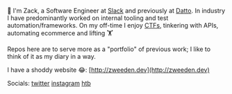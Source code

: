 👋 I'm Zack, a Software Engineer at [Slack](https://slack.com/) and previously at [Datto](https://www.datto.com/). In industry I have predominantly worked on internal tooling and test automation/frameworks. On my off-time I enjoy [CTFs](https://www.hackthebox.eu/), tinkering with APIs, automating ecommerce and lifting 🏋️

Repos here are to serve more as a "portfolio" of previous work; I like to think of it as my diary in a way.

I have a shoddy website 😂: [http://zweeden.dev](http://zweeden.dev)

Socials:
[twitter](https://twitter.com/ZWeed4U)
[instagram](https://www.instagram.com/zweed4u/)
[htb](https://www.hackthebox.eu/profile/100846)
